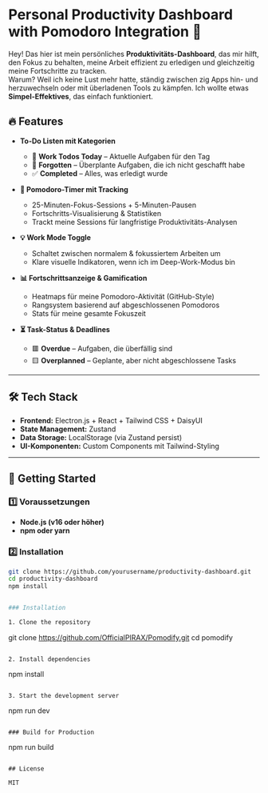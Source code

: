 # Personal Productivity Dashboard with Pomodoro Integration 🚀  

Hey! Das hier ist mein persönliches **Produktivitäts-Dashboard**, das mir hilft, den Fokus zu behalten, meine Arbeit effizient zu erledigen und gleichzeitig meine Fortschritte zu tracken.  
Warum? Weil ich keine Lust mehr hatte, ständig zwischen zig Apps hin- und herzuwechseln oder mit überladenen Tools zu kämpfen. Ich wollte etwas **Simpel-Effektives**, das einfach funktioniert.  

## 🔥 Features  

- **To-Do Listen mit Kategorien**  
  - 📌 **Work Todos Today** – Aktuelle Aufgaben für den Tag  
  - 🔄 **Forgotten** – Überplante Aufgaben, die ich nicht geschafft habe  
  - ✅ **Completed** – Alles, was erledigt wurde  

- **🎯 Pomodoro-Timer mit Tracking**  
  - 25-Minuten-Fokus-Sessions + 5-Minuten-Pausen  
  - Fortschritts-Visualisierung & Statistiken  
  - Trackt meine Sessions für langfristige Produktivitäts-Analysen  

- **💡 Work Mode Toggle**  
  - Schaltet zwischen normalem & fokussiertem Arbeiten um  
  - Klare visuelle Indikatoren, wenn ich im Deep-Work-Modus bin  

- **📊 Fortschrittsanzeige & Gamification**  
  - Heatmaps für meine Pomodoro-Aktivität (GitHub-Style)  
  - Rangsystem basierend auf abgeschlossenen Pomodoros  
  - Stats für meine gesamte Fokuszeit  

- **⏳ Task-Status & Deadlines**  
  - 🟥 **Overdue** – Aufgaben, die überfällig sind  
  - 🟨 **Overplanned** – Geplante, aber nicht abgeschlossene Tasks  

---

## 🛠 Tech Stack  

- **Frontend:** Electron.js + React + Tailwind CSS + DaisyUI  
- **State Management:** Zustand  
- **Data Storage:** LocalStorage (via Zustand persist)  
- **UI-Komponenten:** Custom Components mit Tailwind-Styling  

---

## 🚀 Getting Started  

### **1️⃣ Voraussetzungen**  
- **Node.js (v16 oder höher)**  
- **npm oder yarn**  

### **2️⃣ Installation**  

```sh
git clone https://github.com/yourusername/productivity-dashboard.git
cd productivity-dashboard
npm install


### Installation

1. Clone the repository
```
git clone https://github.com/OfficialPIRAX/Pomodify.git
cd pomodify
```

2. Install dependencies
```
npm install
```

3. Start the development server
```
npm run dev
```

### Build for Production

```
npm run build
```

## License

MIT 